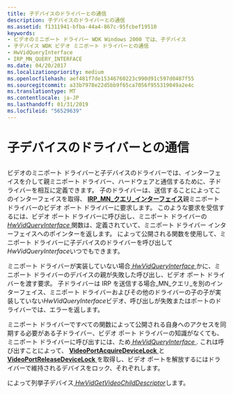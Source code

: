 ```yaml
---
title: 子デバイスのドライバーとの通信
description: 子デバイスのドライバーとの通信
ms.assetid: f1311941-bfba-44a4-867c-95fcbef19510
keywords:
- ビデオのミニポート ドライバー WDK Windows 2000 では、子デバイス
- 子デバイス WDK ビデオ ミニポート ドライバーとの通信
- HwVidQueryInterface
- IRP_MN_QUERY_INTERFACE
ms.date: 04/20/2017
ms.localizationpriority: medium
ms.openlocfilehash: aef481f7de15346760223c990d91c597d0487f55
ms.sourcegitcommit: a33b7978e22d5bb9f65ca7056f955319049a2e4c
ms.translationtype: MT
ms.contentlocale: ja-JP
ms.lasthandoff: 01/31/2019
ms.locfileid: "56529639"
---
```

# <a name="communicating-with-the-driver-of-a-child-device"></a>子デバイスのドライバーとの通信


## <span id="ddk_communicating_with_the_driver_of_a_child_device_gg"></span><span id="DDK_COMMUNICATING_WITH_THE_DRIVER_OF_A_CHILD_DEVICE_GG"></span>


ビデオのミニポート ドライバーと子デバイスのドライバーでは、インターフェイスを介して親ミニポート ドライバー、ハードウェアと通信するために、子ドライバーを相互に定義できます。 子のドライバーは、送信することによってこのインターフェイスを取得、 [ **IRP\_MN\_クエリ\_インターフェイス**](https://msdn.microsoft.com/library/windows/hardware/ff551687)親ミニポート ドライバーのビデオ ポート ドライバーに要求します。 このような要求を受信するには、ビデオ ポート ドライバーに呼び出し、ミニポート ドライバーの[ *HwVidQueryInterface* ](https://msdn.microsoft.com/library/windows/hardware/ff567358)関数は、定義されていて、ミニポート ドライバー インターフェイスへのポインターを返します。 によって公開される関数を使用して、ミニポート ドライバーに子デバイスのドライバーを呼び出して*HwVidQueryInterface*いつでもできます。

ミニポート ドライバーが実装していない場合[ *HwVidQueryInterface* ](https://msdn.microsoft.com/library/windows/hardware/ff567358)かに、ミニポート ドライバーのデバイスの親が失敗した呼び出し、ビデオ ポート ドライバーを渡す要求。 子ドライバーは IRP を送信する場合\_MN\_クエリ\_を別のインターフェイス、ミニポート ドライバーおよびその他のドライバーの子の子が実装していない*HwVidQueryInterface*ビデオ、呼び出しが失敗またはポートのドライバーでは、エラーを返します。

ミニポート ドライバーですべての関数によって公開される自身へのアクセスを同期する必要がある子ドライバー、ビデオ ポート ドライバーの知識がなくても、ミニポート ドライバーに呼び出すには、ため[ *HwVidQueryInterface* ](https://msdn.microsoft.com/library/windows/hardware/ff567358). これは呼び出すことによって、 [ **VideoPortAcquireDeviceLock** ](https://msdn.microsoft.com/library/windows/hardware/ff570174)と[ **VideoPortReleaseDeviceLock** ](https://msdn.microsoft.com/library/windows/hardware/ff570356)を取得し、ビデオ ポートを解放するにはドライバーで維持されるデバイスをロック、それぞれします。

によって列挙子デバイス[ *HwVidGetVideoChildDescriptor*](https://msdn.microsoft.com/library/windows/hardware/ff567341)します。

 

 





